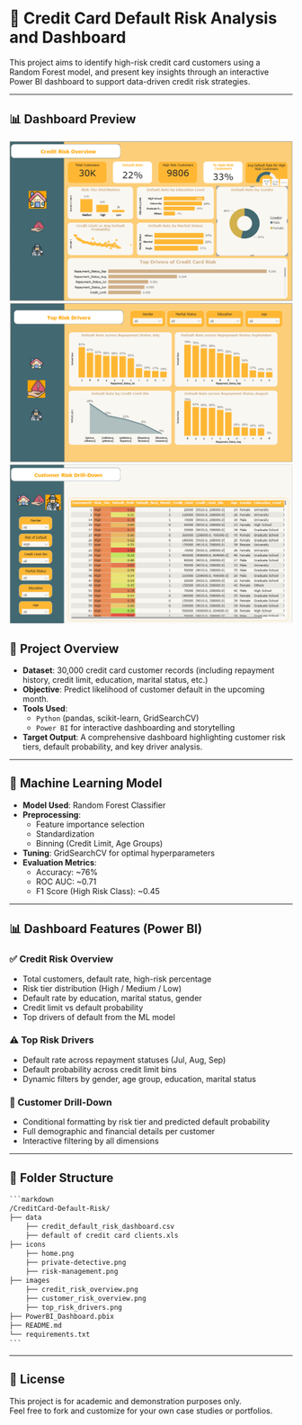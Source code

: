 # 🧾 Credit Card Default Risk Analysis and Dashboard

This project aims to identify high-risk credit card customers using a Random Forest model, and present key insights through an interactive Power BI dashboard to support data-driven credit risk strategies.

---

## 📊 Dashboard Preview

![Credit Risk Overview](images/credit_risk_overview.png)
![Top Risk Drivers Analysis](images/top_risk_drivers.png)
![Customer Risk Drilldown](images/customer_risk_overview.png)


## 🚀 Project Overview

- **Dataset**: 30,000 credit card customer records (including repayment history, credit limit, education, marital status, etc.)
- **Objective**: Predict likelihood of customer default in the upcoming month.
- **Tools Used**: 
  - `Python` (pandas, scikit-learn, GridSearchCV)
  - `Power BI` for interactive dashboarding and storytelling
- **Target Output**: A comprehensive dashboard highlighting customer risk tiers, default probability, and key driver analysis.

---

## 🧠 Machine Learning Model

- **Model Used**: Random Forest Classifier
- **Preprocessing**: 
  - Feature importance selection
  - Standardization
  - Binning (Credit Limit, Age Groups)
- **Tuning**: GridSearchCV for optimal hyperparameters
- **Evaluation Metrics**:
  - Accuracy: ~76%
  - ROC AUC: ~0.71
  - F1 Score (High Risk Class): ~0.45

---

## 📊 Dashboard Features (Power BI)

### ✅ Credit Risk Overview
- Total customers, default rate, high-risk percentage
- Risk tier distribution (High / Medium / Low)
- Default rate by education, marital status, gender
- Credit limit vs default probability
- Top drivers of default from the ML model

### ⚠️ Top Risk Drivers
- Default rate across repayment statuses (Jul, Aug, Sep)
- Default probability across credit limit bins
- Dynamic filters by gender, age group, education, marital status

### 👤 Customer Drill-Down
- Conditional formatting by risk tier and predicted default probability
- Full demographic and financial details per customer
- Interactive filtering by all dimensions

---

## 📁 Folder Structure
<pre><code>```markdown
/CreditCard-Default-Risk/
├── data
    ├── credit_default_risk_dashboard.csv
    ├── default of credit card clients.xls
├── icons
    ├── home.png
    ├── private-detective.png
    ├── risk-management.png
├── images
    ├── credit_risk_overview.png
    ├── customer_risk_overview.png
    ├── top_risk_drivers.png
├── PowerBI_Dashboard.pbix
├── README.md
└── requirements.txt
```</code></pre>
---
## 📎 License

This project is for academic and demonstration purposes only.  
Feel free to fork and customize for your own case studies or portfolios.